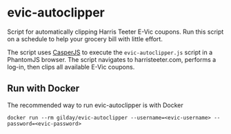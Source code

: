 # evic-autoclipper

Script for automatically clipping Harris Teeter E-Vic coupons. Run this script
on a schedule to help your grocery bill with little effort.

The script uses [CasperJS](http://casperjs.org/) to execute the
`evic-autoclipper.js` script in a PhantomJS browser. The script navigates to
harristeeter.com,  performs a log-in, then clips all available E-Vic coupons.


## Run with Docker

The recommended way to run evic-autoclipper is with Docker

    docker run --rm gilday/evic-autoclipper --username=<evic-username> --password=<evic-password>
